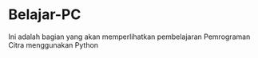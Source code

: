 # Belajar-PC
Ini adalah bagian yang akan memperlihatkan pembelajaran Pemrograman Citra menggunakan Python
